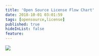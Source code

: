 ```yaml
---
title: 'Open Source License Flow Chart'
date: 2018-10-01 03:01:59
tags: [opensource,license]
published: true
hideInList: false
feature: 
---
```

![](/post-images/1571684526784.jpg)
